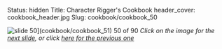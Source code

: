 Status: hidden
Title: Character Rigger's Cookbook
header_cover: cookbook_header.jpg
Slug: cookbook/cookbook_50

![slide 50](https://dl.dropboxusercontent.com/u/2977490/presentations/cookbook/img50.jpg)](cookbook/cookbook_51)
50 of 90
_Click on the image for the [next slide](cookbook/cookbook_51), or click [here for the previous one](cookbook/cookbook_49)_
